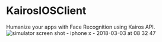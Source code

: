 # KairosIOSClient
Humanize your apps with Face Recognition using Kairos API.
![simulator screen shot - iphone x - 2018-03-03 at 08 32 47](https://user-images.githubusercontent.com/5378604/36942709-72c73d1a-1f2e-11e8-9fde-63f41c542a3c.png)
